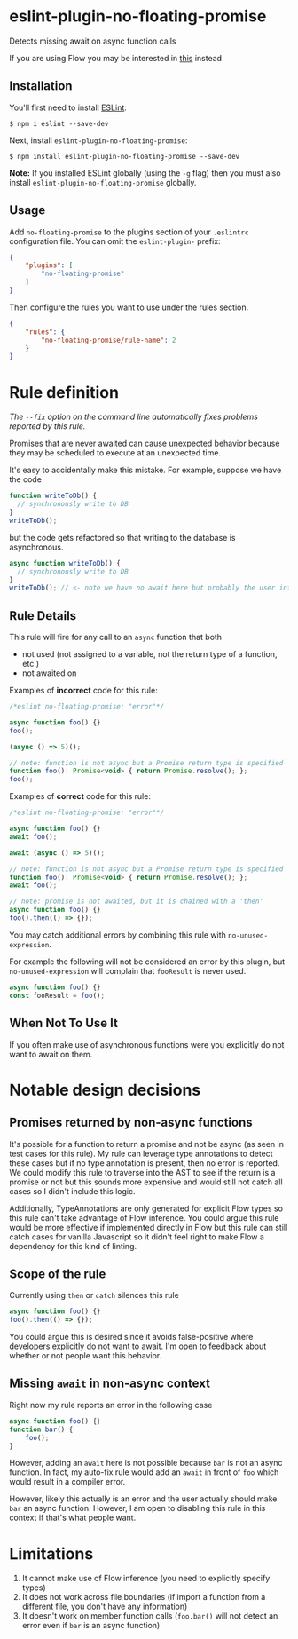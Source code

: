 # eslint-plugin-no-floating-promise

Detects missing await on async function calls

If you are using Flow you may be interested in [this](https://github.com/facebook/flow/pull/8260) instead

## Installation

You'll first need to install [ESLint](http://eslint.org):

```
$ npm i eslint --save-dev
```

Next, install `eslint-plugin-no-floating-promise`:

```
$ npm install eslint-plugin-no-floating-promise --save-dev
```

**Note:** If you installed ESLint globally (using the `-g` flag) then you must also install `eslint-plugin-no-floating-promise` globally.

## Usage

Add `no-floating-promise` to the plugins section of your `.eslintrc` configuration file. You can omit the `eslint-plugin-` prefix:

```json
{
    "plugins": [
        "no-floating-promise"
    ]
}
```


Then configure the rules you want to use under the rules section.

```json
{
    "rules": {
        "no-floating-promise/rule-name": 2
    }
}
```

# Rule definition

_The `--fix` option on the command line automatically fixes problems reported by this rule._

Promises that are never awaited can cause unexpected behavior because they may be scheduled to execute at an unexpected time.

It's easy to accidentally make this mistake. For example, suppose we have the code

```js
function writeToDb() {
  // synchronously write to DB
}
writeToDb();
```

but the code gets refactored so that writing to the database is asynchronous.

```js
async function writeToDb() {
  // synchronously write to DB
}
writeToDb(); // <- note we have no await here but probably the user intended to await on this!
```

## Rule Details

This rule will fire for any call to an `async` function that both

* not used (not assigned to a variable, not the return type of a function, etc.)
* not awaited on

Examples of **incorrect** code for this rule:

```js
/*eslint no-floating-promise: "error"*/

async function foo() {}
foo();

(async () => 5)();

// note: function is not async but a Promise return type is specified
function foo(): Promise<void> { return Promise.resolve(); };
foo();
```

Examples of **correct** code for this rule:

```js
/*eslint no-floating-promise: "error"*/

async function foo() {}
await foo();

await (async () => 5)();

// note: function is not async but a Promise return type is specified
function foo(): Promise<void> { return Promise.resolve(); };
await foo();

// note: promise is not awaited, but it is chained with a 'then'
async function foo() {}
foo().then(() => {});
```

You may catch additional errors by combining this rule with `no-unused-expression`.

For example the following will not be considered an error by this plugin, but `no-unused-expression` will complain that `fooResult` is never used.

```js
async function foo() {}
const fooResult = foo();
```

## When Not To Use It

If you often make use of asynchronous functions were you explicitly do not want to await on them.

# Notable design decisions

## Promises returned by non-async functions

It's possible for a function to return a promise and not be async (as seen in test cases for this rule). My rule can leverage type annotations to detect these cases but if no type annotation  is present, then no error is reported. We could modify this rule to traverse into the AST to see if the return is a promise or not but this sounds more expensive and would still not catch all cases so I didn't include this logic.

Additionally, TypeAnnotations are only generated for explicit Flow types so this rule can't take advantage of Flow inference. You could argue this rule would be more effective if implemented directly in Flow but this rule can still catch cases for vanilla Javascript so it didn't feel right to make Flow a dependency for this kind of linting.

## Scope of the rule

Currently using `then`  or `catch` silences this rule
```js
async function foo() {}
foo().then(() => {});
```

You could argue this is desired since it avoids false-positive where developers explicitly do not want to await. I'm open to feedback about whether or not people want this behavior.

## Missing `await` in non-async context

Right now my rule reports an error in the following case
```js
async function foo() {}
function bar() {
    foo();
}
```

However, adding an `await` here is not  possible because `bar` is not an async function. In fact, my auto-fix rule would add an `await` in front of `foo` which would result in a compiler error.

However, likely this actually is an error and the user actually should make `bar` an async function. However, I am open to disabling this rule in this context if that's what people want.

# Limitations

1) It cannot make use of Flow inference (you need to explicitly specify types)
2) It does not work across file boundaries (if import a function from a different file, you don't have any information)
3) It doesn't work on member function calls (`foo.bar()` will not detect  an error  even if  `bar` is an async function)
